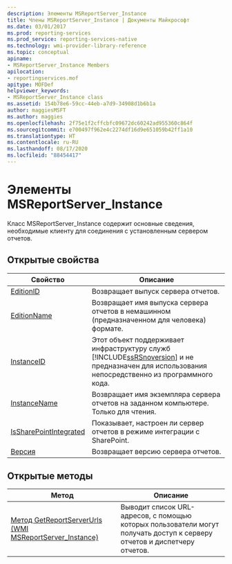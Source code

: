 ```yaml
---
description: Элементы MSReportServer_Instance
title: Члены MSReportServer_Instance | Документы Майкрософт
ms.date: 03/01/2017
ms.prod: reporting-services
ms.prod_service: reporting-services-native
ms.technology: wmi-provider-library-reference
ms.topic: conceptual
apiname:
- MSReportServer_Instance Members
apilocation:
- reportingservices.mof
apitype: MOFDef
helpviewer_keywords:
- MSReportServer_Instance class
ms.assetid: 154b78e6-59cc-44eb-a7d9-34908d1b6b1a
author: maggiesMSFT
ms.author: maggies
ms.openlocfilehash: 2f75e1f2cffcbfc09672dc60242ad955360c864f
ms.sourcegitcommit: e700497f962e4c2274df16d9e651059b42ff1a10
ms.translationtype: HT
ms.contentlocale: ru-RU
ms.lasthandoff: 08/17/2020
ms.locfileid: "88454417"
---
```

# <a name="msreportserver_instance-members"></a>Элементы MSReportServer_Instance
  Класс MSReportServer_Instance содержит основные сведения, необходимые клиенту для соединения с установленным сервером отчетов.  
  
## <a name="public-properties"></a>Открытые свойства  
  
|Свойство|Описание|  
|-|-|  
|[EditionID](../../reporting-services/wmi-provider-library-reference/msreportserver-instance-properties-editionid.md)|Возвращает выпуск сервера отчетов.|  
|[EditionName](../../reporting-services/wmi-provider-library-reference/msreportserver-instance-properties-editionname.md)|Возвращает имя выпуска сервера отчетов в немашинном (предназначенном для человека) формате.|  
|[InstanceID](../../reporting-services/wmi-provider-library-reference/msreportserver-instance-properties-instanceid.md)|Этот объект поддерживает инфраструктуру служб [!INCLUDE[ssRSnoversion](../../includes/ssrsnoversion-md.md)] и не предназначен для использования непосредственно из программного кода.|  
|[InstanceName](../../reporting-services/wmi-provider-library-reference/msreportserver-instance-properties-instancename.md)|Возвращает имя экземпляра сервера отчетов на заданном компьютере. Только для чтения.|  
|[IsSharePointIntegrated](../../reporting-services/wmi-provider-library-reference/msreportserver-instance-properties-issharepointintegrated.md)|Показывает, настроен ли сервер отчетов в режиме интеграции с SharePoint.|  
|[Версия](../../reporting-services/wmi-provider-library-reference/msreportserver-instance-properties-version.md)|Возвращает версию сервера отчетов.|  
  
## <a name="public-methods"></a>Открытые методы  
  
|Метод|Описание|  
|-|-|  
|[Метод GetReportServerUrls (WMI MSReportServer_Instance)](../../reporting-services/wmi-provider-library-reference/msreportserver-instance-methods-getreportserverurls.md)|Выводит список URL-адресов, с помощью которых пользователи могут получать доступ к серверу отчетов и диспетчеру отчетов.|  
  
  
